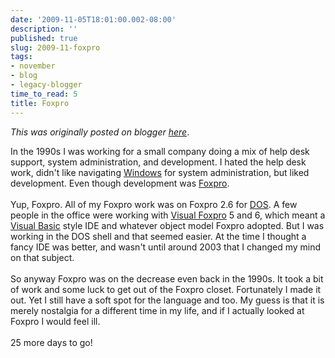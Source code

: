 ```yaml
---
date: '2009-11-05T18:01:00.002-08:00'
description: ''
published: true
slug: 2009-11-foxpro
tags:
- november
- blog
- legacy-blogger
time_to_read: 5
title: Foxpro
---
```


*This was originally posted on blogger [here](https://pydanny.blogspot.com/2009/11/foxpro.html)*.

In the 1990s I was working for a small company doing a mix of help desk support, system administration, and development. I hated the help desk work, didn't like navigating <a href="http://en.wikipedia.org/wiki/Windows">Windows</a> for system administration, but liked development. Even though development was <a href="http://en.wikipedia.org/wiki/Foxpro">Foxpro</a>.<br /><br />Yup, Foxpro. All of my Foxpro work was on Foxpro 2.6 for <a href="http://en.wikipedia.org/wiki/DOS">DOS</a>. A few people in the office were working with <a href="http://en.wikipedia.org/wiki/Visual_FoxPro">Visual Foxpro</a> 5 and 6, which meant a <a href="http://en.wikipedia.org/wiki/Visual_Basic">Visual Basic</a> style IDE and whatever object model Foxpro adopted. But I was working in the DOS shell and that seemed easier. At the time I thought a fancy IDE was better, and wasn't until around 2003 that I changed my mind on that subject.<br /><br />So anyway Foxpro was on the decrease even back in the 1990s. It took a bit of work and some luck to get out of the Foxpro closet. Fortunately I made it out. Yet I still have a soft spot for the language and too. My guess is that it is merely nostalgia for a different time in my life, and if I actually looked at Foxpro I would feel ill.<br /><br />25 more days to go!